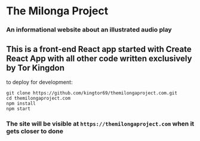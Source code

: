 # The Milonga Project
### An informational website about an illustrated audio play

## This is a front-end React app started with Create React App with all other code written exclusively by Tor Kingdon
to deploy for development: 
```
git clone https://github.com/kingtor69/themilongaproject.com.git
cd themilongaproject.com
npm install
npm start
```

### The site will be visible at `https://themilongaproject.com` when it gets closer to done
